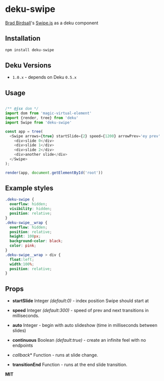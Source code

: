 # deku-swipe
[Brad Birdsall](https://github.com/thebird)'s [Swipe.js](http://swipejs.com) as a deku component

## Installation

```sh
npm install deku-swipe
```

## Deku Versions

- `1.0.x` - depends on Deku `0.5.x`

## Usage

```javascript

/** @jsx dom */
import dom from 'magic-virtual-element'
import {render, tree} from 'deku'
import Swipe from 'deku-swipe'

const app = tree(	
  <Swipe arrows={true} startSlide={2} speed={1200} arrowPrev='ey prev' arrowNext='ey next'>
    <div>slide 0</div>
    <div>slide 1</div>
    <div>slide 2</div>
    <div>another slide</div>
  </Swipe>
);

render(app, document.getElementById('root'))
```

## Example styles

```css
.deku-swipe {
  overflow: hidden;
  visibility: hidden;
  position: relative;
}
.deku-swipe__wrap {
  overflow: hidden;
  position: relative;
  height: 100px;
  background-color: black;
  color: pink;
}
.deku-swipe__wrap > div {
  float:left;
  width:100%;
  position: relative;
}
```

## Props


- **startSlide** Integer *(default:0)* - index position Swipe should start at

- **speed** Integer *(default:300)* - speed of prev and next transitions in milliseconds.

- **auto** Integer - begin with auto slideshow (time in milliseconds between slides)

- **continuous** Boolean *(default:true)* - create an infinite feel with no endpoints

- *callback** Function - runs at slide change.

- **transitionEnd** Function - runs at the end slide transition.

**MIT**